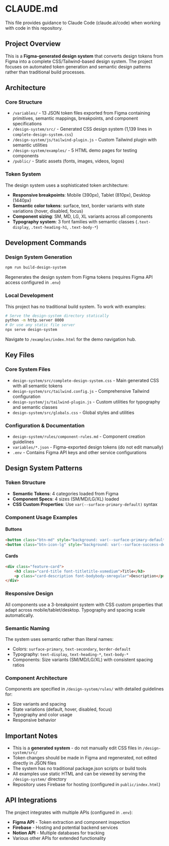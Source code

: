 # CLAUDE.md

This file provides guidance to Claude Code (claude.ai/code) when working with code in this repository.

## Project Overview

This is a **Figma-generated design system** that converts design tokens from Figma into a complete CSS/Tailwind-based design system. The project focuses on automated token generation and semantic design patterns rather than traditional build processes.

## Architecture

### Core Structure
- `/variables/` - 13 JSON token files exported from Figma containing primitives, semantic mappings, breakpoints, and component specifications
- `/design-system/src/` - Generated CSS design system (1,139 lines in `complete-design-system.css`)
- `/design-system/js/tailwind-plugin.js` - Custom Tailwind plugin with semantic utilities
- `/design-system/examples/` - 5 HTML demo pages for testing components
- `/public/` - Static assets (fonts, images, videos, logos)

### Token System
The design system uses a sophisticated token architecture:
- **Responsive breakpoints**: Mobile (390px), Tablet (810px), Desktop (1440px)
- **Semantic color tokens**: surface, text, border variants with state variations (hover, disabled, focus)
- **Component sizing**: SM, MD, LG, XL variants across all components
- **Typography system**: 3 font families with semantic classes (`.text-display`, `.text-heading-h1`, `.text-body-*`)

## Development Commands

### Design System Generation
```bash
npm run build-design-system
```
Regenerates the design system from Figma tokens (requires Figma API access configured in `.env`)

### Local Development
This project has no traditional build system. To work with examples:
```bash
# Serve the design-system directory statically
python -m http.server 8000
# Or use any static file server
npx serve design-system
```

Navigate to `/examples/index.html` for the demo navigation hub.

## Key Files

### Core System Files
- `design-system/src/complete-design-system.css` - Main generated CSS with all semantic tokens
- `design-system/src/tailwind.config.js` - Comprehensive Tailwind configuration
- `design-system/js/tailwind-plugin.js` - Custom utilities for typography and semantic classes
- `design-system/src/globals.css` - Global styles and utilities

### Configuration & Documentation
- `design-system/rules/component-rules.md` - Component creation guidelines
- `variables/*.json` - Figma-exported design tokens (do not edit manually)
- `.env` - Contains Figma API keys and other service configurations

## Design System Patterns

### Token Structure
- **Semantic Tokens**: 4 categories loaded from Figma
- **Component Specs**: 4 sizes (SM/MD/LG/XL) loaded
- **CSS Custom Properties**: Use `var(--surface-primary-default)` syntax

### Component Usage Examples

#### Buttons
```html
<button class="btn-md" style="background: var(--surface-primary-default);">Button</button>
<button class="btn-icon-lg" style="background: var(--surface-success-default);">⚡</button>
```

#### Cards
```html
<div class="feature-card">
    <h3 class="card-title font-titletitle-xsmedium">Title</h3>
    <p class="card-description font-bodybody-smregular">Description</p>
</div>
```

### Responsive Design
All components use a 3-breakpoint system with CSS custom properties that adapt across mobile/tablet/desktop. Typography and spacing scale automatically.

### Semantic Naming
The system uses semantic rather than literal names:
- Colors: `surface-primary`, `text-secondary`, `border-default`
- Typography: `text-display`, `text-heading-*`, `text-body-*`
- Components: Size variants (SM/MD/LG/XL) with consistent spacing ratios

### Component Architecture
Components are specified in `/design-system/rules/` with detailed guidelines for:
- Size variants and spacing
- State variations (default, hover, disabled, focus)
- Typography and color usage
- Responsive behavior

## Important Notes

- This is a **generated system** - do not manually edit CSS files in `/design-system/src/`
- Token changes should be made in Figma and regenerated, not edited directly in JSON files
- The system has no traditional package.json scripts or build tools
- All examples use static HTML and can be viewed by serving the `/design-system/` directory
- Repository uses Firebase for hosting (configured in `public/index.html`)

## API Integrations

The project integrates with multiple APIs (configured in `.env`):
- **Figma API** - Token extraction and component inspection
- **Firebase** - Hosting and potential backend services
- **Notion API** - Multiple databases for tracking
- Various other APIs for extended functionality